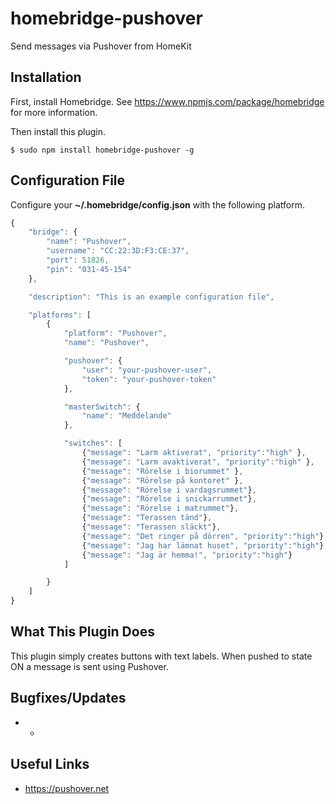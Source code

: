# homebridge-pushover

Send messages via Pushover from HomeKit

## Installation

First, install Homebridge. See https://www.npmjs.com/package/homebridge
for more information.

Then install this plugin.

    $ sudo npm install homebridge-pushover -g

## Configuration File

Configure your **~/.homebridge/config.json** with the following platform.


```javascript
{
    "bridge": {
        "name": "Pushover",
        "username": "CC:22:3D:F3:CE:37",
        "port": 51826,
        "pin": "031-45-154"
    },

    "description": "This is an example configuration file",

    "platforms": [
        {
            "platform": "Pushover",
            "name": "Pushover",

            "pushover": {
                "user": "your-pushover-user",
                "token": "your-pushover-token"
            },

            "masterSwitch": {
                "name": "Meddelande"
            },

            "switches": [
                {"message": "Larm aktiverat", "priority":"high" },
                {"message": "Larm avaktiverat", "priority":"high" },
                {"message": "Rörelse i biorummet" },
                {"message": "Rörelse på kontoret" },
                {"message": "Rörelse i vardagsrummet"},
                {"message": "Rörelse i snickarrummet"},
                {"message": "Rörelse i matrummet"},
                {"message": "Terassen tänd"},
                {"message": "Terassen släckt"},
                {"message": "Det ringer på dörren", "priority":"high"},
                {"message": "Jag har lämnat huset", "priority":"high"},
                {"message": "Jag är hemma!", "priority":"high"}
            ]

        }
    ]
}

```
## What This Plugin Does

This plugin simply creates buttons with text labels. When pushed to state ON
a message is sent using Pushover.

## Bugfixes/Updates

* -

## Useful Links

* https://pushover.net
